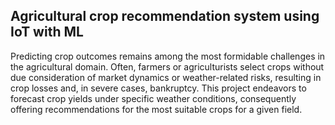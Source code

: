 ## Agricultural crop recommendation system using IoT with ML
Predicting crop outcomes remains among the most formidable challenges in the agricultural domain. 
Often, farmers or agriculturists select crops without due consideration of market dynamics or weather-related risks, resulting in crop losses and, in severe cases, bankruptcy. 
This project endeavors to forecast crop yields under specific weather conditions, consequently offering recommendations for the most suitable crops for a given field.
